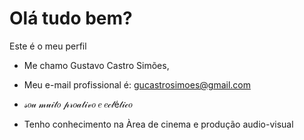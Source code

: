 # Olá tudo bem?
Este é o meu perfil

- Me chamo Gustavo Castro Simões,
- Meu e-mail profissional é: gucastrosimoes@gmail.com

- 𝓈𝑜𝓊 𝓂𝓊𝒾𝓉𝑜 𝓅𝓇𝑜𝒶𝓉𝒾𝓋𝑜 𝑒 𝑒𝒸𝓁é𝓉𝒾𝒸𝑜
- Tenho conhecimento na Àrea de cinema e produção audio-visual
